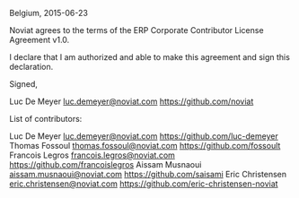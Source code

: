 Belgium, 2015-06-23

Noviat agrees to the terms of the ERP Corporate Contributor License
Agreement v1.0.

I declare that I am authorized and able to make this agreement and sign this
declaration.

Signed,

Luc De Meyer luc.demeyer@noviat.com https://github.com/noviat

List of contributors:

Luc De Meyer luc.demeyer@noviat.com https://github.com/luc-demeyer
Thomas Fossoul thomas.fossoul@noviat.com https://github.com/fossoult
Francois Legros francois.legros@noviat.com https://github.com/francoislegros
Aissam Musnaoui aissam.musnaoui@noviat.com https://github.com/saisami
Eric Christensen eric.christensen@noviat.com https://github.com/eric-christensen-noviat
